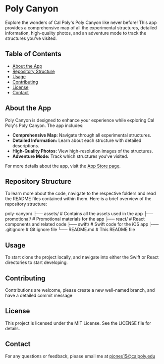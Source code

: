 # Poly Canyon

Explore the wonders of Cal Poly's Poly Canyon like never before! This app provides a comprehensive map of all the experimental structures, detailed information, high-quality photos, and an adventure mode to track the structures you've visited.

## Table of Contents
- [About the App](#about-the-app)
- [Repository Structure](#repository-structure)
- [Usage](#usage)
- [Contributing](#contributing)
- [License](#license)
- [Contact](#contact)

## About the App

Poly Canyon is designed to enhance your experience while exploring Cal Poly's Poly Canyon. The app includes:
- **Comprehensive Map:** Navigate through all experimental structures.
- **Detailed Information:** Learn about each structure with detailed descriptions.
- **High-Quality Photos:** View high-resolution images of the structures.
- **Adventure Mode:** Track which structures you've visited.

For more details about the app, visit the [App Store page](https://apps.apple.com/in/app/poly-canyon/id6499063781).

## Repository Structure

To learn more about the code, navigate to the respective folders and read the README files contained within them. Here is a brief overview of the repository structure:

poly-canyon/
├── assets/ # Contains all the assets used in the app
├── promotional/ # Promotional materials for the app
├── react/ # React components and related code
├── swift/ # Swift code for the iOS app
├── .gitignore # Git ignore file
└── README.md # This README file

## Usage

To start clone the project locally, and navigate into either the Swift or React directories to start developing. 


## Contributing

Contributions are welcome, please create a new well-named branch, and have a detailed commit message 


## License 

This project is licensed under the MIT License. See the LICENSE file for details.


## Contact 

For any questions or feedback, please email me at pjones15@calpoly.edu 

